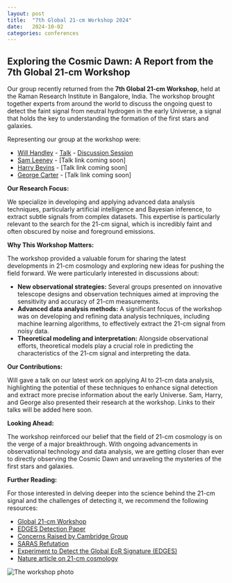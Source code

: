 ```yaml
---
layout: post
title:  "7th Global 21-cm Workshop 2024"
date:   2024-10-02 
categories: conferences
---
```



## Exploring the Cosmic Dawn: A Report from the 7th Global 21-cm Workshop

Our group recently returned from the **7th Global 21-cm Workshop**, held at the Raman Research Institute in Bangalore, India. The workshop brought together experts from around the world to discuss the ongoing quest to detect the faint signal from neutral hydrogen in the early Universe, a signal that holds the key to understanding the formation of the first stars and galaxies. 

Representing our group at the workshop were:

* [Will Handley](/people/will-handley) - [Talk](https://github.com/williamjameshandley/talks/tree/india_2024) - [Discussion Session](https://docs.google.com/presentation/d/1XgN32f6eiP-MYTK9O1c237N9uJW3x_vzwSu2Qm1Oa84/edit?usp=sharing)
* [Sam Leeney](/people/sam-leeney) - [Talk link coming soon]
* [Harry Bevins](/people/harry-bevins) - [Talk link coming soon]
* [George Carter](/people/george-carter) - [Talk link coming soon]

**Our Research Focus:**

We specialize in developing and applying advanced data analysis techniques, particularly artificial intelligence and Bayesian inference, to extract subtle signals from complex datasets. This expertise is particularly relevant to the search for the 21-cm signal, which is incredibly faint and often obscured by noise and foreground emissions.

**Why This Workshop Matters:**

The workshop provided a valuable forum for sharing the latest developments in 21-cm cosmology and exploring new ideas for pushing the field forward.  We were particularly interested in discussions about:

* **New observational strategies:** Several groups presented on innovative telescope designs and observation techniques aimed at improving the sensitivity and accuracy of 21-cm measurements.
* **Advanced data analysis methods:**  A significant focus of the workshop was on developing and refining data analysis techniques, including machine learning algorithms, to effectively extract the 21-cm signal from noisy data. 
* **Theoretical modeling and interpretation:**  Alongside observational efforts, theoretical models play a crucial role in predicting the characteristics of the 21-cm signal and interpreting the data.

**Our Contributions:**

Will gave a talk on our latest work on applying AI to 21-cm data analysis, highlighting the potential of these techniques to enhance signal detection and extract more precise information about the early Universe. Sam, Harry, and George also presented their research at the workshop.  Links to their talks will be added here soon.

**Looking Ahead:**

The workshop reinforced our belief that the field of 21-cm cosmology is on the verge of a major breakthrough.  With ongoing advancements in observational technology and data analysis, we are getting closer than ever to directly observing the Cosmic Dawn and unraveling the mysteries of the first stars and galaxies.

**Further Reading:**

For those interested in delving deeper into the science behind the 21-cm signal and the challenges of detecting it, we recommend the following resources:

* [Global 21-cm Workshop](https://sites.google.com/view/global-21-cm-workshop)
* [EDGES Detection Paper](https://www.nature.com/articles/nature25792)
* [Concerns Raised by Cambridge Group](https://arxiv.org/abs/1805.01421)
* [SARAS Refutation](https://iopscience.iop.org/article/10.3847/1538-4357/aabae1)
* [Experiment to Detect the Global EoR Signature (EDGES)](https://en.wikipedia.org/wiki/Experiment_to_Detect_the_Global_EoR_Signature)
* [Nature article on 21-cm cosmology](https://www.nature.com/articles/d44151-023-00183-0) 

![The workshop photo](https://github.com/user-attachments/assets/dd548fe1-fbcf-4d68-aa75-df25e9ea0ab9)
